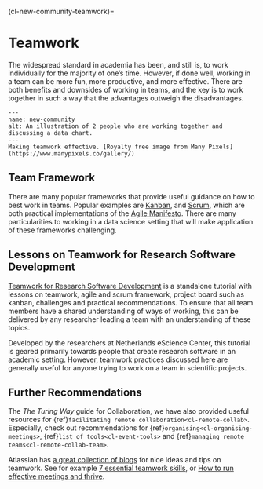 (cl-new-community-teamwork)=
# Teamwork
The widespread standard in academia has been, and still is, to work individually for the majority of one’s time.
However, if done well, working in a team can be more fun, more productive, and more effective.
There are both benefits and downsides of working in teams, and the key is to work together in such a way that the advantages outweigh the disadvantages.

```{figure} ../../../figures/new-community.*
---
name: new-community
alt: An illustration of 2 people who are working together and discussing a data chart.
---
Making teamwork effective. [Royalty free image from Many Pixels](https://www.manypixels.co/gallery/)
```

## Team Framework

There are many popular frameworks that provide useful guidance on how to best work in teams.
Popular examples are [Kanban](https://www.atlassian.com/agile/kanban), and [Scrum](https://www.scrum.org/),
which are both practical implementations of the [Agile Manifesto](https://agilemanifesto.org/).
There are many particularities to working in a data science setting that will make application of these frameworks challenging.

## Lessons on Teamwork for Research Software Development

[Teamwork for Research Software Development](https://esciencecenter-digital-skills.github.io/teamwork-for-research-software-development/) is a standalone tutorial with lessons on teamwork, agile and scrum framework, project board such as kanban, challenges and practical recommendations.
To ensure that all team members have a shared understanding of ways of working, this can be delivered by any researcher leading a team with an understanding of these topics.

Developed by the researchers at Netherlands eScience Center, this tutorial is geared primarily towards people that create research software in an academic setting.
However, teamwork practices discussed here are generally useful for anyone trying to work on a team in scientific projects.

## Further Recommendations

The *The Turing Way* guide for Collaboration, we have also provided useful resources for {ref}`facilitating remote collaboration<cl-remote-collab>`.
Especially, check out recommendations for {ref}`organising<cl-organising-meetings>`, {ref}`list of tools<cl-event-tools>` and {ref}`managing remote teams<cl-remote-collab-team>`.

Atlassian has [a great collection of blogs](https://www.atlassian.com/blog/teamwork) for
nice ideas and tips on teamwork.
See for example [7 essential teamwork skills](https://www.atlassian.com/blog/teamwork/teamwork-skills-accelerate-career),
or [How to run effective meetings and thrive](https://www.atlassian.com/blog/teamwork/how-to-run-effective-meetings).
